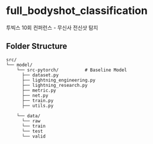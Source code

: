 # full_bodyshot_classification
투빅스 10회 컨퍼런스 - 무신사 전신샷 탐지

## Folder Structure
```
src/
└── model/  
    └── src-pytorch/          # Baseline Model 
      ├── dataset.py
      ├── lightning_engineering.py
      ├── lightning_research.py
      ├── metric.py
      ├── net.py
      ├── train.py
      ├── utils.py
     
    └── data/  
      └── raw
      └── train
      └── test
      └── valid
